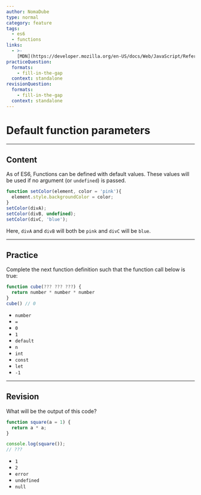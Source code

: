```yaml
---
author: NomaDube
type: normal
category: feature
tags:
  - es6
  - functions
links:
  - >-
    [MDN](https://developer.mozilla.org/en-US/docs/Web/JavaScript/Reference/Functions/Default_parameters){website}
practiceQuestion:
  formats:
    - fill-in-the-gap
  context: standalone
revisionQuestion:
  formats:
    - fill-in-the-gap
  context: standalone
---
```


# Default function parameters


---

## Content

As of ES6, Functions can be defined with default values. These values will be used if no argument (or `undefined`) is passed.

```javascript
function setColor(element, color = 'pink'){
  element.style.backgroundColor = color;
}
setColor(divA);
setColor(divB, undefined);
setColor(divC, 'blue');
```

Here, `divA` and `divB` will both be `pink`  and `divC` will be `blue`.


---

## Practice

Complete the next function definition such that the function call below is true:

```javascript
function cube(??? ??? ???) {
  return number * number * number
}
cube() // 0
```

- `number`
- `=`
- `0`
- `1`
- `default`
- `n`
- `int`
- `const`
- `let`
- `-1`


---

## Revision

What will be the output of this code?

```javascript
function square(a = 1) {
  return a * a;
}

console.log(square());
// ???
```

- `1`
- `2`
- `error`
- `undefined`
- `null`
 
